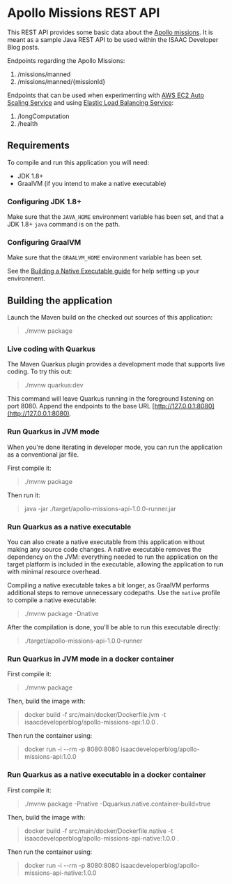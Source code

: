 # Apollo Missions REST API

This REST API provides some basic data about the [Apollo missions](https://wehackthemoon.com/missions). It is meant as a sample Java REST API to be used within the ISAAC Developer Blog posts.

Endpoints regarding the Apollo Missions:
1. /missions/manned
2. /missions/manned/{missionId}

Endpoints that can be used when experimenting with [AWS EC2 Auto Scaling Service](https://aws.amazon.com/ec2/autoscaling/) 
and using [Elastic Load Balancing Service](https://aws.amazon.com/elasticloadbalancing/):
1. /longComputation
2. /health

## Requirements

To compile and run this application you will need:

- JDK 1.8+
- GraalVM (if you intend to make a native executable)

### Configuring JDK 1.8+

Make sure that the `JAVA_HOME` environment variable has been set, 
and that a JDK 1.8+ `java` command is on the path.

### Configuring GraalVM
Make sure that the `GRAALVM_HOME` environment variable has been set.

See the [Building a Native Executable guide](https://quarkus.io/guides/building-native-image-guide)
for help setting up your environment.

## Building the application

Launch the Maven build on the checked out sources of this application:

> ./mvnw package

### Live coding with Quarkus

The Maven Quarkus plugin provides a development mode that supports
live coding. To try this out:

> ./mvnw quarkus:dev

This command will leave Quarkus running in the foreground listening on port 8080.
Append the endpoints to the base URL [http://127.0.0.1:8080](http://127.0.0.1:8080).

### Run Quarkus in JVM mode

When you're done iterating in developer mode, you can run the application as a
conventional jar file.

First compile it:

> ./mvnw package

Then run it:

> java -jar ./target/apollo-missions-api-1.0.0-runner.jar

### Run Quarkus as a native executable

You can also create a native executable from this application without making any
source code changes. A native executable removes the dependency on the JVM:
everything needed to run the application on the target platform is included in
the executable, allowing the application to run with minimal resource overhead.

Compiling a native executable takes a bit longer, as GraalVM performs additional
steps to remove unnecessary codepaths. Use the  `native` profile to compile a
native executable:

> ./mvnw package -Dnative

After the compilation is done, you'll be able to run this executable directly:

> ./target/apollo-missions-api-1.0.0-runner

### Run Quarkus in JVM mode in a docker container
First compile it:

> ./mvnw package

Then, build the image with:

> docker build -f src/main/docker/Dockerfile.jvm -t isaacdeveloperblog/apollo-missions-api:1.0.0 .

Then run the container using:
> docker run -i --rm -p 8080:8080 isaacdeveloperblog/apollo-missions-api:1.0.0

### Run Quarkus as a native executable in a docker container
First compile it:

> ./mvnw package -Pnative -Dquarkus.native.container-build=true

Then, build the image with:

> docker build -f src/main/docker/Dockerfile.native -t isaacdeveloperblog/apollo-missions-api-native:1.0.0 .

Then run the container using:
> docker run -i --rm -p 8080:8080 isaacdeveloperblog/apollo-missions-api-native:1.0.0